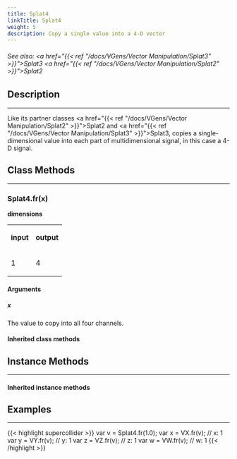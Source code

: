 ```yaml
---
title: Splat4
linkTitle: Splat4
weight: 5
description: Copy a single value into a 4-D vector
---
```

<!-- generated file, please edit the original .schelp file(in the Scintillator repository) and then run schelpToMarkDown.scdscript to regenerate. -->
###### See also: <a href="{{< ref "/docs/VGens/Vector Manipulation/Splat3" >}}">Splat3</a> <a href="{{< ref "/docs/VGens/Vector Manipulation/Splat2" >}}">Splat2</a> 



## Description
---



Like its partner classes <a href="{{< ref "/docs/VGens/Vector Manipulation/Splat2" >}}">Splat2</a> and <a href="{{< ref "/docs/VGens/Vector Manipulation/Splat3" >}}">Splat3</a>, copies a single-dimensional value into each part of multidimensional signal, in this case a 4-D signal.



## Class Methods
---



### Splat4.fr(x)



<strong>dimensions</strong>


<table>
<tr><td>

<strong>input</strong>

</td><td>

<strong>output</strong>

</td></tr>
<tr><td>

1

</td><td>

4

</td></tr>

</table>


#### Arguments

##### x



The value to copy into all four channels.





#### Inherited class methods



## Instance Methods
---



#### Inherited instance methods



## Examples
---



{{< highlight supercollider >}}
var v = Splat4.fr(1.0);
var x = VX.fr(v); // x: 1
var y = VY.fr(v); // y: 1
var z = VZ.fr(v); // z: 1
var w = VW.fr(v); // w: 1
{{< /highlight >}}





